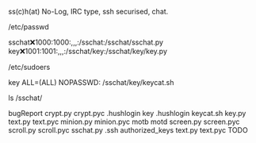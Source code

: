 ss(c)h(at)
No-Log, IRC type, ssh securised, chat.


/etc/passwd

sschat:x:1000:1000:,,,:/sschat:/sschat/sschat.py
key:x:1001:1001:,,,:/sschat/key:/sschat/key/key.py



/etc/sudoers

key ALL=(ALL) NOPASSWD: /sschat/key/keycat.sh



ls /sschat/

bugReport
crypt.py
crypt.pyc
.hushlogin
key
	.hushlogin
	keycat.sh
	key.py
	text.py
	text.pyc
minion.py
minion.pyc
motb
motd
screen.py
screen.pyc
scroll.py
scroll.pyc
sschat.py
.ssh
	authorized_keys
text.py
text.pyc
TODO
